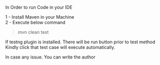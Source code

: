 In Order to run Code in your IDE

1 - Install Maven in your Machine 
<BR/>
2 - Execute below command

<blockquote>mvn clean test</blockquote>

If testng plugin is installed. There will be run button prior to test method
Kindly click that test case will execute automatically.



In case any issue. You can write the author
